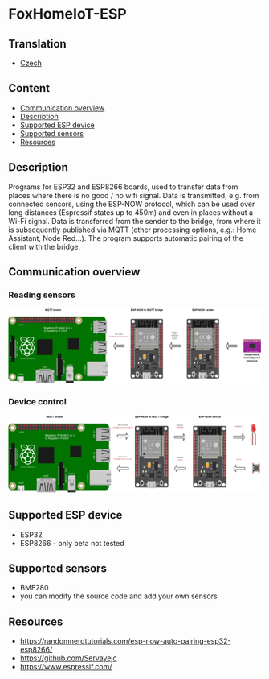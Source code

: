# FoxHomeIoT-ESP

## Translation

- [Czech](README.cz.md)

## Content

- [Communication overview](#communication-overview)
- [Description](#description)
- [Supported ESP device](#supported-esp-device)
- [Supported sensors](#supported-sensors)
- [Resources](#resources)

## Description

Programs for ESP32 and ESP8266 boards, used to transfer data from places where there is no good / no wifi signal. Data is transmitted, e.g. from connected sensors, using the ESP-NOW protocol, which can be used over long distances (Espressif states up to 450m) and even in places without a Wi-Fi signal. Data is transferred from the sender to the bridge, from where it is subsequently published via MQTT (other processing options, e.g.: Home Assistant, Node Red...). The program supports automatic pairing of the client with the bridge.

## Communication overview

### Reading sensors

![alt reading sensors data](img/communication_sensors.png)

### Device control

![alt reading device control](img/communication_device.png)

## Supported ESP device

 - ESP32
 - ESP8266 - only beta not tested

## Supported sensors

 - BME280
 - you can modify the source code and add your own sensors

## Resources
 - <a href="https://randomnerdtutorials.com/esp-now-auto-pairing-esp32-esp8266/">https://randomnerdtutorials.com/esp-now-auto-pairing-esp32-esp8266/</a>
 - <a href="https://github.com/Servayejc">https://github.com/Servayejc</a>
 - <a href="https://www.espressif.com/">https://www.espressif.com/</a>
